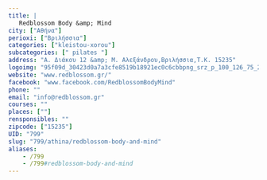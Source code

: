 ```yaml
---
title: |
   Redblossom Body &amp; Mind
city: ["Αθήνα"]
perioxi: ["Βριλήσσια"]
categories: ["kleistou-xorou"]
subcategories: [" pilates "]
address: "Α. Διάκου 12 &amp; Μ. Αλεξάνδρου,Βριλήσσια,Τ.Κ. 15235"
logoimg: "95f09d_30423d0a7a3cfe8519b18921ec0c6cbbpng_srz_p_100_126_75_22_050_120_0.png"
website: "www.redblossom.gr/"
facebook: "www.facebook.com/RedblossomBodyMind"
phone: ""
email: "info@redblossom.gr"
courses: ""
places: [""]
rensponsibles: ""
zipcode: ["15235"]
UID: "799"
slug: "799/athina/redblossom-body-and-mind"
aliases:
    - /799
    - /799#redblossom-body-and-mind
---
```


